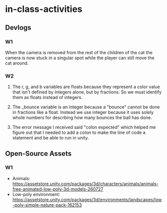 # in-class-activities
## Devlogs
### W1
When the camera is removed from the rest of the children of the cat the camera is now stuck in a singular spot while the player can still move the cat around.

### W2
1. The r, g, and b variables are floats because they represent a color value that isn't defined by integers alone, but by fractions. So we must identify them as floats instead of integers.

2. The _bounce variable is an integer because a "bounce" cannot be done in fractions like a float. Instead we use integer because it uses solely whole numbers for descrbing how many bounces the ball has done.

3. The error message I received said "colon expected" which helped me figure out that I needed to add a colon to make the line of code a statement and be able to run in unity.

## Open-Source Assets
### W1
- Animals: https://assetstore.unity.com/packages/3d/characters/animals/animals-free-animated-low-poly-3d-models-260727 
- Low-poly environment: https://assetstore.unity.com/packages/3d/environments/landscapes/low-poly-simple-nature-pack-162153 